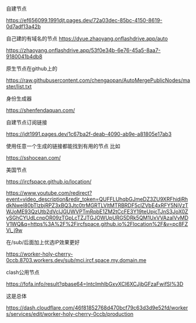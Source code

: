 自建节点



https://ef656099.1991djt.pages.dev/72a03dec-85bc-4150-8619-0d7adf13a42b




自己建的有域名的节点
https://dyue.zhaoyang.onflashdrive.app/auto

https://zhaoyang.onflashdrive.app/53f0e34b-6e76-45a5-8aa7-9180041b4db8



原生节点在github上的

https://raw.githubusercontent.com/chengaopan/AutoMergePublicNodes/master/list.txt



身份生成器

https://shenfendaquan.com/



自建节点订阅链接



https://jdt1991.pages.dev/1c67ba2f-deab-4090-ab9e-a81805e17ab3



使用任意一个生成的链接都能找到有用的节点
比如

https://sshocean.com/


美国节点

https://ircfspace.github.io/location/



https://www.youtube.com/redirect?event=video_description&redir_token=QUFFLUhqbGJmeDZ3ZU9XRFhidjRhdkNwel80bTlzbjRPZ3xBQ3Jtc0trMGRTLVltMTRBRDF5clZVbE4xRFY5NjVzTWJoME93QzUtb2dVclJGUWVPTmRpbE1ZM2tCcFE3Y19teUpjcTJnS3JoX0ZySGhCYUdLcnpOR09zTGpLcTZJTGJOWUpURG5DRk5QM1UxVVAzalVvMDV1WQ&q=https%3A%2F%2Fircfspace.github.io%2Flocation%2F&v=pc8FZVi_j9w




在/sub/后面加上优选IP效果更好

https://worker-holy-cherry-0ccb.8703.workers.dev/sub/mci.ircf.space,my.domain.me


clash公用节点

https://fofa.info/result?qbase64=IntcImhlbGxvXCI6XCJjbGFzaFwifSI%3D


这是总体


https://dash.cloudflare.com/46f81852768d470bcf79c63d3d9e52fd/workers/services/edit/worker-holy-cherry-0ccb/production
